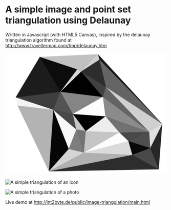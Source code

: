 A simple image and point set triangulation using Delaunay 
=========================================================

Written in Javascript (with HTML5 Canvas), inspired by the delaunay triangulation algorithm found at
http://www.travellermap.com/tmp/delaunay.htm



![A simple triangulation with 25 points](triangulation-a.png)


![A simple triangulation of an icon](triangulation_2.svg)


![A simple triangulation of a photo](IMG_20170901_232450_800x600_triangulation.svg)


 Live demo at http://int2byte.de/public/image-triangulation/main.html
 